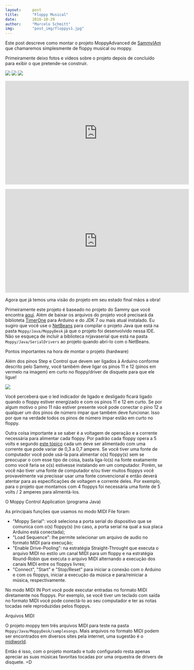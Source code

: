 ```yaml
---
layout:     post
title:      "Floppy Musical"
date:       2016-10-29
author:     "Marcelo Schmitt"
img:        "post_img/floppys1.jpg"
---
```


Este post descreve como montar o projeto MoppyAdvanced de <a href="https://github.com/SammyIAm">SammyIAm</a> que chamaremos simplesmente de floppy musical ou moppy.

Primeiramente deixo fotos e vídeos sobre o projeto depois de concluído para exibir o que pretende-se construir.

<img src="{{ site.baseurl }}/post_img/floppys1.jpg" style="margin: 0 auto; max-height: 390px;">

<img src="{{ site.baseurl }}/post_img/floppys2.jpg" style="margin: 0 auto; max-height: 390px;">

<img src="{{ site.baseurl }}/post_img/floppys3.jpg" style="margin: 0 auto; max-height: 390px;">

<p>
<iframe width="584" height="329" src="https://www.youtube.com/embed/hsN9MINXFiQ" frameborder="0" allowfullscreen>Floppys tocando Tetris</iframe>
</p>
<p>
<iframe width="584" height="329" src="https://www.youtube.com/embed/Z7V2LiwLtbM" frameborder="0" allowfullscreen>Floppys tocando Crash Bandecoot Wrapped</iframe>
</p>

Agora que já temos uma visão do projeto em seu estado final mãos a obra!

Primeiramente este projeto é baseado no projeto do Sammy que você encontra <a href="https://github.com/SammyIAm/Moppy">aqui</a>. Além de baixar os arquivos do projeto você precisará da biblioteta <a href="https://code.google.com/archive/p/arduino-timerone/downloads">TimerOne</a> para Arduino e do JDK 7 ou mais atual instalado. Eu sugiro que você use o <a href="https://netbeans.org/">NetBeans</a> para compilar o projeto Java que está na pasta ``Moppy/Java/MoppyDesk`` já que o projeto foi desenvolvido nessa IDE. Não se esqueça de incluír a biblioteca nrjavaserial que está na pasta ``Moppy/Java/SerialDrivers`` ao projeto quando abri-lo com o NetBeans.

Pontos importantes na hora de montar o projeto (hardware)

Além dos pinos Step e Control que devem ser ligados à Arduino conforme descrito pelo Sammy, você também deve ligar os pinos 11 e 12 (pinos em vermelo na imagem) em curto no floppy/driver de disquete para que ele ligue!

<img src="{{ site.baseurl }}/post_img/pinagem-floppy.jpg" style="margin: 0 auto; max-height: 390px;">

Você perceberá que o led indicador de ligado e desligado ficará ligado quando o floppy estiver energizado e com os pinos 11 e 12 em curto. Se por algum motivo o pino 11 não estiver presente você pode conectar o pino 12 a qualquer um dos pinos de número ímpar que também deve funcionar. Isso por que na verdade todos os pinos de número ímpar estão em curto no floppy.

Outra coisa importante a se saber é a voltagem de operação e a corrente necessária para alimentar cada floppy. Por padrão cada floppy opera a 5 volts e segundo <a href="http://forum.arduino.cc/index.php?topic=152419.0">este tópico</a> cada um deve ser alimentado com uma corrente que pode variar de 0,3 a 0,7 ampere. Se você tiver uma fonte de computador você pode usá-la para alimentar o(s) floppy(s) sem se preocupar o com esse tipo de coisa, basta liga-lo(s) na fonte exatamente como você faria se o(s) estivesse instalando em um computador. Porém, se você não tiver uma fonte de computador e/ou tiver muitos floppys você provavelmente vai precissar usar uma fonte convencional e então deverá atentar para as especificações de voltagem e corrente deles. Por exemplo, para o projeto que montamos com 4 floppys foi necessária uma fonte de 5 volts / 2 amperes para alimentá-los.

O Moppy Control Application (programa Java)

As principais funções que usamos no modo MIDI File foram:

- "Moppy Serial": você seleciona a porta serial do dispositivo que se comunica com o(s) floppy(s) (no caso, a porta serial na qual a sua placa Arduino está conectada);
- "Load Sequence": lhe permite selecionar um arquivo de audio no formato MIDI para execução;
- "Enable Drive-Pooling": na estratégia Straight-Throught que executa o arquivo MIDI no estilo um canal MIDI para um floppy e na estratégia Round-Robin que executa o arquivo MIDI alternando a execução dos canais MIDI entre os floppys livres;
- "Connect", "Start" e "Stop/Reset" para iniciar a conexão com o Arduino e com os floppys, iniciar a execução da música e para/reiniciar a música, respectivamente.

No modo MIDI IN Port você pode executar entradas no formato MIDI diretamente nos floppys. Por exemplo, se você tiver um teclado com saída no formato MIDI você pode conectá-lo ao seu computador e ter as notas tocadas nele reproduzidas pelos floppys.

Arquivos MIDI

O projeto moppy tem três arquivos MIDI para teste na pasta ``Moppy/Java/MoppyDesk/samplesongs``. Mais arquivos no formato MIDI podem ser encontrados em diversos sites pela internet, uma sugestão é o <a href="http://www.midiworld.com/">midiworld</a>.

<p>
Então é isso, com o projeto montado e tudo configurado resta apenas apreciar as suas músicas favoritas tocadas por uma orquestra de drivers de disquete. =D
</p>
